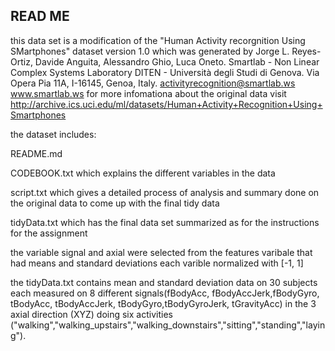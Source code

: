 ## READ ME

this data set is a modification of the "Human Activity recorgnition Using SMartphones"
dataset version 1.0 which was generated by
Jorge L. Reyes-Ortiz, Davide Anguita, Alessandro Ghio, Luca Oneto.
Smartlab - Non Linear Complex Systems Laboratory
DITEN - Università degli Studi di Genova.
Via Opera Pia 11A, I-16145, Genoa, Italy.
activityrecognition@smartlab.ws
www.smartlab.ws
 for more infomationa about the original data visit http://archive.ics.uci.edu/ml/datasets/Human+Activity+Recognition+Using+Smartphones
 
 the dataset includes:
 
 README.md
 
 CODEBOOK.txt which explains the different variables in the data
 
 script.txt which gives a detailed process of analysis and summary done on the original data to come up with the final tidy data
 
 tidyData.txt which has the final data set summarized as for the instructions for the assignment
 
 the variable signal and axial were selected from the features varibale that had means and standard deviations
 each varible normalized with [-1, 1]
 
 the tidyData.txt contains mean and standard deviation data on 30 subjects each measured on 8 different signals(fBodyAcc, fBodyAccJerk,fBodyGyro, tBodyAcc, tBodyAccJerk, tBodyGyro,tBodyGyroJerk, tGravityAcc) in the 3 axial direction (XYZ) doing six activities ("walking","walking_upstairs","walking_downstairs","sitting","standing","laying").
 
 


